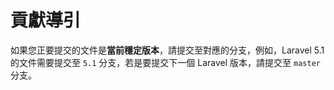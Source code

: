 # 貢獻導引

如果您正要提交的文件是**當前穩定版本**，請提交至對應的分支，例如，Laravel 5.1 的文件需要提交至 `5.1` 分支，若是要提交下一個 Laravel 版本，請提交至 `master` 分支。
